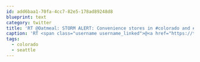 ```yaml
---
id: add6baa1-70fa-4cc7-82e5-178ad89248d8
blueprint: text
category: twitter
title: 'RT @Oatmeal: STORM ALERT: Convenience stores in #colorado and #seattle currently bracing for Hurricane Munchy'
caption: 'RT <span class="username username_linked">@<a href="https://twitter.com/Oatmeal" title="The Oatmeal">Oatmeal</a></span>: STORM ALERT: Convenience stores in <span class="hashtag hashtag_local">#<a href="http://tweettemp.darylchymko.ca/?tag=colorado">colorado</a> and <span class="hashtag hashtag_local">#<a href="http://tweettemp.darylchymko.ca/?tag=seattle">seattle</a> currently bracing for Hurricane Munchy'
tags:
  - colorado
  - seattle
---
```

